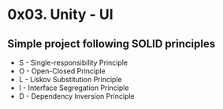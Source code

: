 # 0x03. Unity - UI
## Simple project following SOLID principles

- S - Single-responsibility Principle
- O - Open-Closed Principle
- L - Liskov Substitution Principle
- I - Interface Segregation Principle
- D - Dependency Inversion Principle
